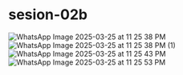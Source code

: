 # sesion-02b

![WhatsApp Image 2025-03-25 at 11 25 38 PM](https://github.com/user-attachments/assets/4a7419f0-deff-4f03-a07f-3f65e181c446)
![WhatsApp Image 2025-03-25 at 11 25 38 PM (1)](https://github.com/user-attachments/assets/176339bf-595f-48b6-8382-c35e949d18b7)
![WhatsApp Image 2025-03-25 at 11 25 43 PM](https://github.com/user-attachments/assets/80a28cf8-079e-4b5f-bfb3-6e22e78a1aee)
![WhatsApp Image 2025-03-25 at 11 25 53 PM](https://github.com/user-attachments/assets/9b92ff56-43d4-4611-8c93-0b6fe48af515)
